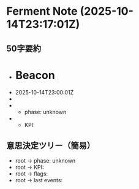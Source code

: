 # Ferment Note (2025-10-14T23:17:01Z)

## 50字要約
- # Beacon
- 2025-10-14T23:00:01Z
- 
- - phase: unknown
- - KPI:

## 意思決定ツリー（簡易）
- root -> phase: unknown
- root -> KPI:
- root -> flags:
- root -> last events:
